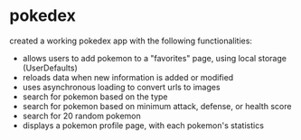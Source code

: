 # pokedex
created a working pokedex app with the following functionalities: <br>
<ul>
<li> allows users to add pokemon to a "favorites" page, using local storage (UserDefaults)</li>
<li> reloads data when new information is added or modified </li>
<li> uses asynchronous loading to convert urls to images </li>
<li> search for pokemon based on the type </li>
<li> search for pokemon based on minimum attack, defense, or health score</li>
<li> search for 20 random pokemon </li>
<li> displays a pokemon profile page, with each pokemon's statistics </li>
</ul>
